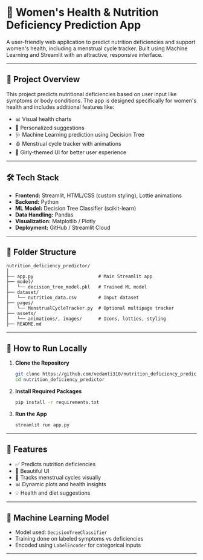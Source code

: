 
# 🌸 Women's Health & Nutrition Deficiency Prediction App

A user-friendly web application to predict nutrition deficiencies and support women's health, including a menstrual cycle tracker. Built using Machine Learning and Streamlit with an attractive, responsive interface.

---

## 🧠 Project Overview

This project predicts nutritional deficiencies based on user input like symptoms or body conditions. The app is designed specifically for women's health and includes additional features like:

- 📊 Visual health charts
- 🌱 Personalized suggestions
- 🩺 Machine Learning prediction using Decision Tree
- 🩸 Menstrual cycle tracker with animations
- 💖 Girly-themed UI for better user experience

---

## 🛠️ Tech Stack

- **Frontend:** Streamlit, HTML/CSS (custom styling), Lottie animations
- **Backend:** Python
- **ML Model:** Decision Tree Classifier (scikit-learn)
- **Data Handling:** Pandas
- **Visualization:** Matplotlib / Plotly
- **Deployment:** GitHub / Streamlit Cloud

---

## 📁 Folder Structure

```
nutrition_deficiency_predictor/
│
├── app.py                        # Main Streamlit app
├── model/
│   └── decision_tree_model.pkl   # Trained ML model
├── dataset/
│   └── nutrition_data.csv        # Input dataset
├── pages/
│   └── MenstrualCycleTracker.py  # Optional multipage tracker
├── assets/
│   └── animations/, images/      # Icons, lotties, styling
├── README.md

```

---

## 🚀 How to Run Locally

1. **Clone the Repository**
   ```bash
   git clone https://github.com/vedanti310/nutrition_deficiency_predictor.git
   cd nutrition_deficiency_predictor
   ```

2. **Install Required Packages**
   ```bash
   pip install -r requirements.txt
   ```

3. **Run the App**
   ```bash
   streamlit run app.py
   ```

---


## 📌 Features

- ✅ Predicts nutrition deficiencies
- 🎨 Beautiful UI
- 📆 Tracks menstrual cycles visually
- 📊 Dynamic plots and health insights
- 💡 Health and diet suggestions

---



## 🧠 Machine Learning Model

- Model used: `DecisionTreeClassifier`
- Training done on labeled symptoms vs deficiencies
- Encoded using `LabelEncoder` for categorical inputs

---




